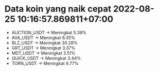 # Data koin yang naik cepat 2022-08-25 10:16:57.869811+07:00

* AUCTION_USDT -> Meningkat 5.39%
* AVA_USDT -> Meningkat 6.35%
* BLZ_USDT -> Meningkat 30.28%
* GRT_USDT -> Meningkat 3.37%
* MDT_USDT -> Meningkat 3.51%
* QUICK_USDT -> Meningkat 3.44%
* TORN_USDT -> Meningkat 9.77%
